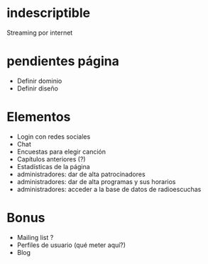 # indescriptible
Streaming por internet

# pendientes página
- Definir dominio
- Definir diseño

# Elementos
- Login con redes sociales
- Chat
- Encuestas para elegir canción
- Capítulos anteriores (?)
- Estadísticas de la página
- administradores: dar de alta patrocinadores
- administradores: dar de alta programas y sus horarios
- administradores: acceder a la base de datos de radioescuchas


# Bonus
- Mailing list ?
- Perfiles de usuario (qué meter aquí?)
- Blog
